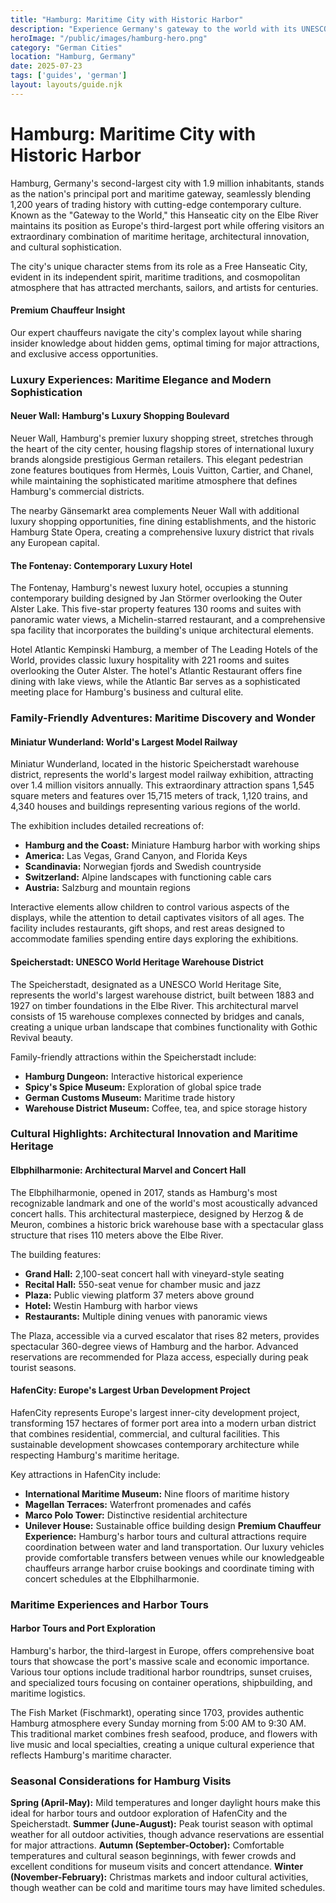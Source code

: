 ```yaml
---
title: "Hamburg: Maritime City with Historic Harbor"
description: "Experience Germany's gateway to the world with its UNESCO World Heritage Speicherstadt, the stunning Elbphilharmonie, luxury shopping on Neuer Wall, and family-friendly Miniatur Wunderland."
heroImage: "/public/images/hamburg-hero.png"
category: "German Cities"
location: "Hamburg, Germany"
date: 2025-07-23
tags: ['guides', 'german']
layout: layouts/guide.njk
---
```


# Hamburg: Maritime City with Historic Harbor

Hamburg, Germany's second-largest city with 1.9 million inhabitants, stands as the nation's principal port and maritime gateway, seamlessly blending 1,200 years of trading history with cutting-edge contemporary culture. Known as the "Gateway to the World," this Hanseatic city on the Elbe River maintains its position as Europe's third-largest port while offering visitors an extraordinary combination of maritime heritage, architectural innovation, and cultural sophistication.

The city's unique character stems from its role as a Free Hanseatic City, evident in its independent spirit, maritime traditions, and cosmopolitan atmosphere that has attracted merchants, sailors, and artists for centuries.

<div class="premium-insight">
<h4>Premium Chauffeur Insight</h4>
<p>Our expert chauffeurs navigate the city's complex layout while sharing insider knowledge about hidden gems, optimal timing for major attractions, and exclusive access opportunities.</p>
</div>


### Luxury Experiences: Maritime Elegance and Modern Sophistication


#### Neuer Wall: Hamburg's Luxury Shopping Boulevard

Neuer Wall, Hamburg's premier luxury shopping street, stretches through the heart of the city center, housing flagship stores of international luxury brands alongside prestigious German retailers. This elegant pedestrian zone features boutiques from Hermès, Louis Vuitton, Cartier, and Chanel, while maintaining the sophisticated maritime atmosphere that defines Hamburg's commercial districts.

The nearby Gänsemarkt area complements Neuer Wall with additional luxury shopping opportunities, fine dining establishments, and the historic Hamburg State Opera, creating a comprehensive luxury district that rivals any European capital.


#### The Fontenay: Contemporary Luxury Hotel

The Fontenay, Hamburg's newest luxury hotel, occupies a stunning contemporary building designed by Jan Störmer overlooking the Outer Alster Lake. This five-star property features 130 rooms and suites with panoramic water views, a Michelin-starred restaurant, and a comprehensive spa facility that incorporates the building's unique architectural elements.

Hotel Atlantic Kempinski Hamburg, a member of The Leading Hotels of the World, provides classic luxury hospitality with 221 rooms and suites overlooking the Outer Alster. The hotel's Atlantic Restaurant offers fine dining with lake views, while the Atlantic Bar serves as a sophisticated meeting place for Hamburg's business and cultural elite.


### Family-Friendly Adventures: Maritime Discovery and Wonder


#### Miniatur Wunderland: World's Largest Model Railway

Miniatur Wunderland, located in the historic Speicherstadt warehouse district, represents the world's largest model railway exhibition, attracting over 1.4 million visitors annually. This extraordinary attraction spans 1,545 square meters and features over 15,715 meters of track, 1,120 trains, and 4,340 houses and buildings representing various regions of the world.

The exhibition includes detailed recreations of:

  * **Hamburg and the Coast:** Miniature Hamburg harbor with working ships
  * **America:** Las Vegas, Grand Canyon, and Florida Keys
  * **Scandinavia:** Norwegian fjords and Swedish countryside
  * **Switzerland:** Alpine landscapes with functioning cable cars
  * **Austria:** Salzburg and mountain regions

Interactive elements allow children to control various aspects of the displays, while the attention to detail captivates visitors of all ages. The facility includes restaurants, gift shops, and rest areas designed to accommodate families spending entire days exploring the exhibitions.


#### Speicherstadt: UNESCO World Heritage Warehouse District

The Speicherstadt, designated as a UNESCO World Heritage Site, represents the world's largest warehouse district, built between 1883 and 1927 on timber foundations in the Elbe River. This architectural marvel consists of 15 warehouse complexes connected by bridges and canals, creating a unique urban landscape that combines functionality with Gothic Revival beauty.

Family-friendly attractions within the Speicherstadt include:

  * **Hamburg Dungeon:** Interactive historical experience
  * **Spicy's Spice Museum:** Exploration of global spice trade
  * **German Customs Museum:** Maritime trade history
  * **Warehouse District Museum:** Coffee, tea, and spice storage history


### Cultural Highlights: Architectural Innovation and Maritime Heritage


#### Elbphilharmonie: Architectural Marvel and Concert Hall

The Elbphilharmonie, opened in 2017, stands as Hamburg's most recognizable landmark and one of the world's most acoustically advanced concert halls. This architectural masterpiece, designed by Herzog & de Meuron, combines a historic brick warehouse base with a spectacular glass structure that rises 110 meters above the Elbe River.

The building features:

  * **Grand Hall:** 2,100-seat concert hall with vineyard-style seating
  * **Recital Hall:** 550-seat venue for chamber music and jazz
  * **Plaza:** Public viewing platform 37 meters above ground
  * **Hotel:** Westin Hamburg with harbor views
  * **Restaurants:** Multiple dining venues with panoramic views

The Plaza, accessible via a curved escalator that rises 82 meters, provides spectacular 360-degree views of Hamburg and the harbor. Advanced reservations are recommended for Plaza access, especially during peak tourist seasons.


#### HafenCity: Europe's Largest Urban Development Project

HafenCity represents Europe's largest inner-city development project, transforming 157 hectares of former port area into a modern urban district that combines residential, commercial, and cultural facilities. This sustainable development showcases contemporary architecture while respecting Hamburg's maritime heritage.

Key attractions in HafenCity include:

  * **International Maritime Museum:** Nine floors of maritime history
  * **Magellan Terraces:** Waterfront promenades and cafés
  * **Marco Polo Tower:** Distinctive residential architecture
  * **Unilever House:** Sustainable office building design
**Premium Chauffeur Experience:** Hamburg's harbor tours and cultural attractions require coordination between water and land transportation. Our luxury vehicles provide comfortable transfers between venues while our knowledgeable chauffeurs arrange harbor cruise bookings and coordinate timing with concert schedules at the Elbphilharmonie.


### Maritime Experiences and Harbor Tours


#### Harbor Tours and Port Exploration

Hamburg's harbor, the third-largest in Europe, offers comprehensive boat tours that showcase the port's massive scale and economic importance. Various tour options include traditional harbor roundtrips, sunset cruises, and specialized tours focusing on container operations, shipbuilding, and maritime logistics.

The Fish Market (Fischmarkt), operating since 1703, provides authentic Hamburg atmosphere every Sunday morning from 5:00 AM to 9:30 AM. This traditional market combines fresh seafood, produce, and flowers with live music and local specialties, creating a unique cultural experience that reflects Hamburg's maritime character.


### Seasonal Considerations for Hamburg Visits
**Spring (April-May):** Mild temperatures and longer daylight hours make this ideal for harbor tours and outdoor exploration of HafenCity and the Speicherstadt.
**Summer (June-August):** Peak tourist season with optimal weather for all outdoor activities, though advance reservations are essential for major attractions.
**Autumn (September-October):** Comfortable temperatures and cultural season beginnings, with fewer crowds and excellent conditions for museum visits and concert attendance.
**Winter (November-February):** Christmas markets and indoor cultural activities, though weather can be cold and maritime tours may have limited schedules.

